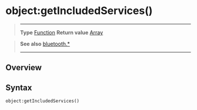 # object:getIncludedServices()

> --------------------- ------------------------------------------------------------------------------------------
> __Type__              [Function](https://docs.coronalabs.com/api/type/Function.html)
> __Return value__      [Array](https://docs.coronalabs.com/api/type/Array.html)


> __See also__          [bluetooth.*](/plugin/bluetooth/)
> --------------------- ------------------------------------------------------------------------------------------

## Overview

## Syntax

	object:getIncludedServices()